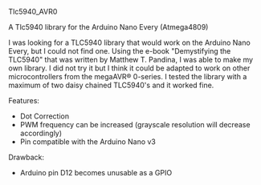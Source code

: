 Tlc5940_AVR0

A Tlc5940 library for the Arduino Nano Every (Atmega4809)

I was looking for a TLC5940 library that would work on the Arduino Nano Every, but I could not find one. Using the e-book "Demystifying the TLC5940" that was written by Matthew T. Pandina, I was able to make my own library. I did not try it but I think it could be adapted to work on other microcontrollers from the megaAVR® 0-series. I tested the library with a maximum of two daisy chained TLC5940's and it worked fine.


Features:
- Dot Correction
- PWM frequency can be increased (grayscale resolution will decrease accordingly)
- Pin compatible with the Arduino Nano v3


Drawback:
- Arduino pin D12 becomes unusable as a GPIO

 

